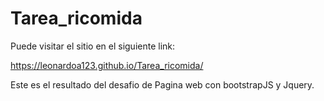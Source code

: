 # Tarea_ricomida

Puede visitar el sitio en el siguiente link:

https://leonardoa123.github.io/Tarea_ricomida/

Este es el resultado del desafio de Pagina web con bootstrapJS y Jquery.
